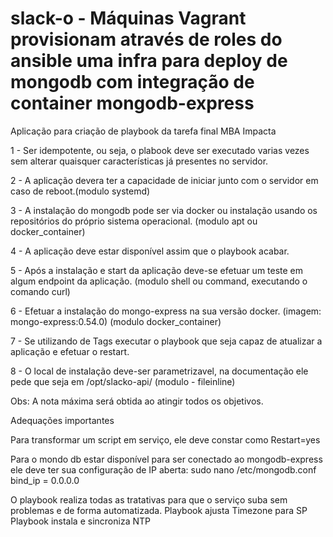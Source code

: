 # slack-o - Máquinas Vagrant provisionam através de roles do ansible uma infra para deploy de mongodb com integração de container mongodb-express

Aplicação para criação de playbook da tarefa final MBA Impacta

1 - Ser idempotente, ou seja, o plabook deve ser executado varias vezes sem alterar quaisquer características já presentes no servidor.

2 - A aplicação devera ter a capacidade de iniciar junto com o servidor em caso de reboot.(modulo systemd)

3 - A instalação do mongodb pode ser via docker ou instalação usando os repositórios do próprio sistema operacional. (modulo apt ou docker_container)

4 - A aplicação deve estar disponível assim que o playbook acabar.

5 - Após a instalação e start da aplicação deve-se efetuar um teste em algum endpoint da aplicação. (modulo shell ou command, executando o comando curl)

6 - Efetuar a instalação do mongo-express na sua versão docker. (imagem: mongo-express:0.54.0) (modulo docker_container)

7 - Se utilizando de Tags executar o playbook que seja capaz de atualizar a aplicação e efetuar o restart.

8 - O local de instalação deve-ser parametrizavel, na documentação ele pede que seja em /opt/slacko-api/ (modulo - fileinline)

Obs: A nota máxima será obtida ao atingir todos os objetivos.


Adequações importantes

Para transformar um script em serviço, ele deve constar como Restart=yes

Para o mondo db estar disponível para ser conectado ao mongodb-express ele deve ter sua configuração de IP aberta: 
sudo nano /etc/mongodb.conf
bind_ip = 0.0.0.0

O playbook realiza todas as tratativas para que o serviço suba sem problemas e de forma automatizada. 
Playbook ajusta Timezone para SP
Playbook instala e sincroniza NTP







